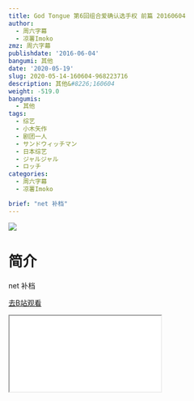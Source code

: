```yaml
---
title: God Tongue 第6回组合爱确认选手权 前篇 20160604
author:
  - 周六字幕
  - 凉薯Imoko
zmz: 周六字幕
publishdate: '2016-06-04'
bangumi: 其他
date: '2020-05-19'
slug: 2020-05-14-160604-968223716
description: 其他&#8226;160604
weight: -519.0
bangumis:
  - 其他
tags:
  - 综艺
  - 小木矢作
  - 剧团一人
  - サンドウィッチマン
  - 日本综艺
  - ジャルジャル
  - ロッチ
categories:
  - 周六字幕
  - 凉薯Imoko

brief: "net 补档"
---
```

![](https://raw.githubusercontent.com/tcgriffith/owaraisite/master/static/tmpimg/c87ac5503754852fd51dbe77b24c94fdc54c79a3.jpg.480.jpg)
# 简介  
net
补档  

[去B站观看](https://www.bilibili.com/video/av968223716/)
<div class ="resp-container"><iframe class="testiframe" src="//player.bilibili.com/player.html?aid=968223716"", scrolling="no", allowfullscreen="true" > </iframe></div> 
